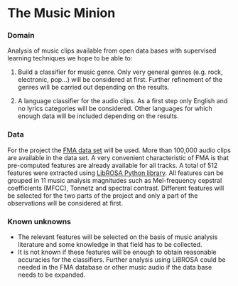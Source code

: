 # The Music Minion
### Domain
Analysis of music clips available from open data bases with supervised learning techniques we hope to be able to:  
1. Build a classifier for music genre. Only very general genres (e.g. rock, electronic, pop...) will be considered at first. Further refinement of the genres will be carried out depending on the results.  

2. A language classifier for the audio clips. As a first step only English and no lyrics categories will be considered. Other languages for which enough data will be included depending on the results.  

### Data
For the project the [FMA data set](https://arxiv.org/pdf/1612.01840.pdf) will be used. More than 100,000 audio clips are available in the data set. A very convenient characteristic of FMA is that pre-computed features are already available for all tracks. A total of 512 features were extracted using [LibROSA Python library](https://librosa.github.io/librosa/). All features can be grouped in 11 music analysis magnitudes such as Mel-frequency cepstral coefficients (MFCC), Tonnetz and spectral contrast. Different features will be selected for the two parts of the project and only a part of the observations will be considered at first.  

### Known unknowns  
* The relevant features will be selected on the basis of music analysis literature and some knowledge in that field has to be collected.  
* It is not known if these features will be enough to obtain reasonable accuracies for the classifiers. Further analysis using LiBROSA could be needed in the FMA database or other music audio if the data base needs to be expanded. 
